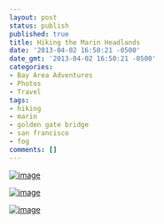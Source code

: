 ```yaml
---
layout: post
status: publish
published: true
title: Hiking the Marin Headlands
date: '2013-04-02 16:50:21 -0500'
date_gmt: '2013-04-02 16:50:21 -0500'
categories:
- Bay Area Adventures
- Photos
- Travel
tags:
- hiking
- marin
- golden gate bridge
- san francisco
- fog
comments: []
---
```


<a href="{{ site.dropbox_path }}/large/posts/misc/wpid-IMG_20130402_093811.jpg"><img title="IMG_20130402_093811.jpg" class="alignnone size-full" alt="image" src="{{ site.dropbox_path }}/thumbs/posts/misc/wpid-IMG_20130402_093811.jpg" /></a>


<a href="{{ site.dropbox_path }}/large/posts/misc/wpid-IMG_20130402_093620.jpg"><img title="IMG_20130402_093620.jpg" class="alignnone size-full" alt="image" src="{{ site.dropbox_path }}/thumbs/posts/misc/wpid-IMG_20130402_093620.jpg" /></a>


<a href="{{ site.dropbox_path }}/large/posts/misc/wpid-IMG_20130402_093356.jpg"><img title="IMG_20130402_093356.jpg" class="alignnone size-full" alt="image" src="{{ site.dropbox_path }}/thumbs/posts/misc/wpid-IMG_20130402_093356.jpg" /></a>

